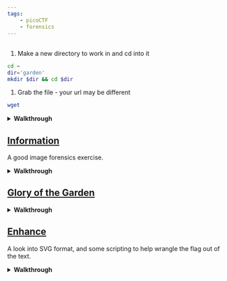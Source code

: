 ```yaml
---
tags:
    - picoCTF
    - forensics
---
```



## []()

1. Make a new directory to work in  and cd into it
```sh
cd ~
dir='garden'
mkdir $dir && cd $dir 
```
1. Grab the file - your url may be different
```sh
wget
```

<details markdown>
<summary><b> Walkthrough</b></summary>



</details>

## [Information](https://play.picoctf.org/playlists/16?m=115)

A good image forensics exercise.

<details markdown>
<summary><b> Walkthrough</b></summary>

1. Make a new directory to work in  and cd into it
```sh
cd ~
dir='information'
mkdir $dir && cd $dir 
```
1. Now grab the file of interest
```sh
# your url may differ!
wget https://mercury.picoctf.net/static/7cf6a33f90deeeac5c73407a1bdc99b6/cat.jpg
```
1. Remember a jgp has EXIF data, lets look there first
```sh
exiftool cat.jpg
```
1. you should have output like:
```txt
exiftool cat.jpg 
ExifTool Version Number         : 12.40
File Name                       : cat.jpg
Directory                       : .
File Size                       : 858 KiB
File Modification Date/Time     : 2021:03:15 18:24:46+00:00
File Access Date/Time           : 2024:06:10 07:16:40+00:00
File Inode Change Date/Time     : 2024:06:10 07:16:40+00:00
File Permissions                : -rw-rw-r--
File Type                       : JPEG
File Type Extension             : jpg
MIME Type                       : image/jpeg
JFIF Version                    : 1.02
Resolution Unit                 : None
X Resolution                    : 1
Y Resolution                    : 1
Current IPTC Digest             : 7a78f3d9cfb1ce42ab5a3aa30573d617
Copyright Notice                : PicoCTF
Application Record Version      : 4
XMP Toolkit                     : Image::ExifTool 10.80
License                         : cGljb0NURnt0aGVfbTN0YWRhdGFfMXNfbW9kaWZpZWR9
Rights                          : PicoCTF
Image Width                     : 2560
Image Height                    : 1598
Encoding Process                : Baseline DCT, Huffman coding
Bits Per Sample                 : 8
Color Components                : 3
Y Cb Cr Sub Sampling            : YCbCr4:2:0 (2 2)
Image Size                      : 2560x1598
Megapixels                      : 4.1
```
1. Notice the data that stands out? `Licence` looks interesting
    - it is not words you would expect of a licence
    - it contains base64 alphanumeric chars
1. Try and unbase64 it...

</details>

## [Glory of the Garden](https://play.picoctf.org/playlists/16?m=116)



<details markdown>
<summary><b> Walkthrough</b></summary>

1. Make a new directory to work in  and cd into it
```sh
cd ~
dir='garden'
mkdir $dir && cd $dir 
```
1. Grab the file - your url may be different
```sh
wget https://jupiter.challenges.picoctf.org/static/43c4743b3946f427e883f6b286f47467/garden.jpg
```
1. Lets look at the EXIF
```sh
exiftool garden.jpg
```
1. Nothing obvious here
1. Lets run a quick strings over the file - remember that looks through the binary data for any bytes that represent charachters.
```sh
strings garden.jpg
```
1. Flag?

</details>

## [Enhance](https://play.picoctf.org/playlists/16?m=117)

A look into SVG format, and some scripting to help wrangle the flag out of the text.

<details markdown>
<summary><b> Walkthrough</b></summary>

1. Make a new directory to work in  and cd into it
```sh
cd ~
dir='enhance'
mkdir $dir && cd $dir 
```
1. Grab the file - your url may be different
```sh
wget https://artifacts.picoctf.net/c/102/drawing.flag.svg
```
1. Do a `strings` on the file
1. Notice that it is XML - no binary data
1. The `id` field looks useful - lets grab them all and concatenate them
```txt
```
1. A script would be quicker than extracting by hand. We can ask chat gpt something like:
```txt
write python3 to extract the text of the id elements from an svg file named 'drawing.flag.svg' and concatenate them to print with no spaces
```
1. After fixing some generative AI bugs , we can get some Python like
```py
import xml.etree.ElementTree as ET

def extract_tspan_from_id(svg_file):
    tree = ET.parse(svg_file)
    root = tree.getroot()
    id_text=[]

    for elem in root.iter():
        if ('id' in elem.attrib) and (elem.text):
            id_text.append(elem.text)

    return id_text

# Replace 'drawing.flag.svg' with the path to your SVG file
svg_file = 'drawing.flag.svg'
flag = extract_tspan_from_id(svg_file)

print(''.join(flag).replace(' ',''))

```

1. You can copy nad paste this into a python file like:

```sh
nano solve.py
# Then CTRL+v
# Then CTRL+s
# Then CTRL+x

# Run it using:
python3 ./solve.py
```


</details>